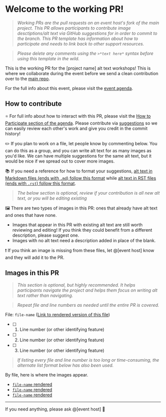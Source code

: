 # Welcome to the working PR!

> *Working PRs are the pull requests on an event host's fork of the main project. This PR allows participants to contribute image desctiptions/alt text via GitHub suggestions for in order to commit to the branch. This PR template has information about how to participate and needs to link back to other support resources.*

> *Please delete any comments using the `>*text here*` syntax before using this template in the wild.*

This is the working PR for the [project name] alt text workshops! This is where we collaborate during the event before we send a clean contribution over to the [main repo]().

For the full info about this event, please visit the [event agenda]().

## How to contribute

⭐ For full info about how to interact with this PR, please visit the [How to Participate section of the agenda](). Please contribute via [suggestions](https://hackmd.io/@marslee/BksnYfWVK) so we can easily review each other's work and give you credit in the commit history!

✏️ If you plan to work on a file, let people know by commenting below. You can do this as a group, and you can write alt text for as many images as you'd like. We can have multiple suggestions for the same alt text, but it would be nice if we spread out to cover more images.

📚 If you need a reference for how to format your suggestions, [alt text in Markdown files (ends with `.md`) follow this format](https://www.markdownguide.org/basic-syntax/#images-1) while [alt text in RST files (ends with `.rst`) follow this format](https://sublime-and-sphinx-guide.readthedocs.io/en/latest/images.html).

> *The below section is optional, review if your contribution is all new alt text, or you will be editing existing*

🖼️ There are two types of images in this PR: ones that already have alt text and ones that have none. 
- Images that appear in this PR with existing alt text are still worth reviewing and editing! If you think they could benefit from a different description, please suggest one.
- Images with no alt text need a description added in place of the blank.

❗ If you think an image is missing from these files, let @[event host] know and they will add it to the PR.

## Images in this PR

> *This section is optional, but highly recommended. It helps participants navigate the project and helps them focus on writing alt text rather than navigating.*

> *Repeat file and line numbers as needed until the entire PR is covered.*

File: `file-name` ([Link to rendered version of this file]())

- [ ] 1. Line number (or other identifying feature)
- [ ] 2. Line number (or other identifying feature)
- [ ] 3. Line number (or other identifying feature)


> *If listing every file and line number is too long or time-consuming, the alternate list format below has also been used.*

By file, here is where the images appear.

- [`file-name` rendered]()
- [`file-name` rendered]()
- [`file-name` rendered]()

---

If you need anything, please ask @[event host] 🌻 